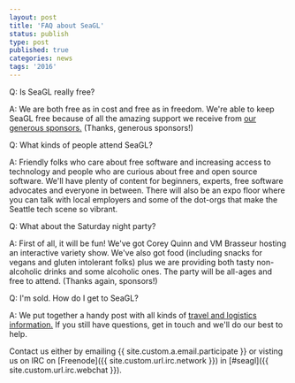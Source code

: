 ```yaml
---
layout: post
title: 'FAQ about SeaGL'
status: publish
type: post
published: true
categories: news
tags: '2016'
---
```


Q: Is SeaGL really free? 

A: We are both free as in cost and free as in freedom. We're able to keep SeaGL free because of all the amazing support we receive from [our generous sponsors.](/sponsors/2016) (Thanks, generous sponsors!)

Q: What kinds of people attend SeaGL? 

A: Friendly folks who care about free software and increasing access to technology and people who are curious about free and open source software. We'll have plenty of content for beginners, experts, free software advocates and everyone in between. There will also be an expo floor where you can talk with local employers and some of the dot-orgs that make the Seattle tech scene so vibrant. 

Q: What about the Saturday night party?

A: First of all, it will be fun! We've got Corey Quinn and VM Brasseur hosting an interactive variety show. We've also got food (including snacks for vegans and gluten intolerant folks) plus we are providing both tasty non-alcoholic drinks and some alcoholic ones. The party will be all-ages and free to attend. (Thanks again, sponsors!)

Q: I'm sold. How do I get to SeaGL? 

A: We put together a handy post with all kinds of [travel and logistics information.](/news/2016/09/19/logistics-post) If you still have questions, get in touch and we'll do our best to help. 

Contact us either by
emailing {{ site.custom.a.email.participate }}
or visting us on IRC on
[Freenode]({{ site.custom.url.irc.network }}) in
[#seagl]({{ site.custom.url.irc.webchat }}). 


